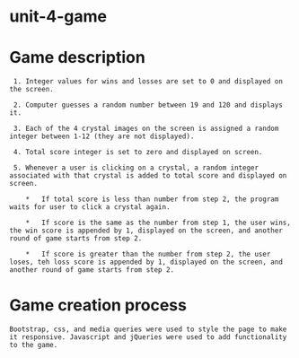 # unit-4-game

# Game description

     1. Integer values for wins and losses are set to 0 and displayed on the screen.

     2. Computer guesses a random number between 19 and 120 and displays it. 

     3. Each of the 4 crystal images on the screen is assigned a random integer between 1-12 (they are not displayed).

     4. Total score integer is set to zero and displayed on screen.

     5. Whenever a user is clicking on a crystal, a random integer associated with that crystal is added to total score and displayed on screen.
        
        *   If total score is less than number from step 2, the program waits for user to click a crystal again.

        *   If score is the same as the number from step 1, the user wins, the win score is appended by 1, displayed on the screen, and another round of game starts from step 2.

        *   If score is greater than the number from step 2, the user loses, teh loss score is appended by 1, displayed on the screen, and another round of game starts from step 2.

# Game creation process

    Bootstrap, css, and media queries were used to style the page to make it responsive. Javascript and jQueries were used to add functionality to the game.
